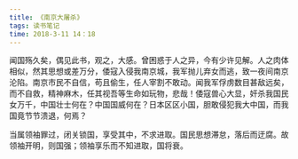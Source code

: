 ```yaml
---
title: 《南京大屠杀》
tags: 读书笔记
time: 2018-3-11 14：18
---
```

闻国殇久矣，偶见此书，观之，大感。曾困惑于人之异，今有少许见解。人之肉体相似，然其思想或差万分，倭寇入侵我南京城，我军抛儿弃女而逃，致一夜间南京沦陷。南京市民不自信，苟且偷生，任人宰割不敢动。闻我军俘虏数目甚敌远矣，而不自救，精神麻木，任其视吾等生命如玩物，悲哉！倭寇兽心大显，奸杀我国民女万千，中国壮士何在？中国国威何在？日本区区小国，胆敢侵犯我大中国，而我国竟节节溃退，何焉？

当属领袖罪过，闭关锁国，享受其中，不求进取。国民思想滞怠，落后而迂腐。故领袖开明，则国强；领袖享乐而不知进取，国将衰。

